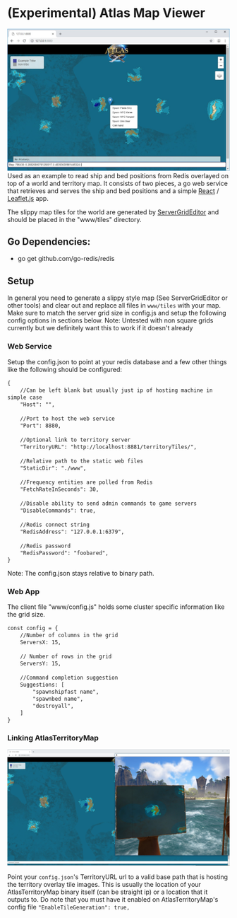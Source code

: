 # (Experimental) Atlas Map Viewer
![Alt text](Example1.jpg?raw=true "Exmaple1")
Used as an example to read ship and bed positions from Redis overlayed on top of a world and territory map.  It consists of two pieces, a go web service that retrieves and serves the ship and bed positions and a simple [React](https://reactjs.org/) / [Leaflet.js](https://leafletjs.com/) app.

The slippy map tiles for the world are generated by [ServerGridEditor](https://github.com/GrapeshotGames/ServerGridEditor) and should be placed in the "www/tiles" directory.

## Go Dependencies:
* go get github.com/go-redis/redis

## Setup
In general you need to generate a slippy style map (See ServerGridEditor or other tools) and clear out and replace all files in `www/tiles` with your map. Make sure to match the server grid size in config.js and setup the following config options in sections below. Note: Untested with non square grids currently but we definitely want this to work if it doesn't already

### Web Service
Setup the config.json to point at your redis database and a few other things like the following should be configured:
```
{
    //Can be left blank but usually just ip of hosting machine in simple case 
    "Host": "",
	
    //Port to host the web service
    "Port": 8880,
	
    //Optional link to territory server
    "TerritoryURL": "http://localhost:8881/territoryTiles/",
	
    //Relative path to the static web files
    "StaticDir": "./www",
	
    //Frequency entities are polled from Redis
    "FetchRateInSeconds": 30,
	
    //Disable ability to send admin commands to game servers
    "DisableCommands": true,
	
    //Redis connect string
    "RedisAddress": "127.0.0.1:6379",
	
    //Redis password 
    "RedisPassword": "foobared",
}
```
Note: The config.json stays relative to binary path.

### Web App
The client file "www/config.js" holds some cluster specific information like the grid size.
```
const config = {
    //Number of columns in the grid
    ServersX: 15,
	
    // Number of rows in the grid
    ServersY: 15,
	
    //Command completion suggestion
    Suggestions: [
        "spawnshipfast name",
        "spawnbed name",
        "destroyall",
    ]
}
```

### Linking AtlasTerritoryMap
![Alt text](Example2.jpg?raw=true "Exmaple2")

Point your `config.json`'s TerritoryURL url to a valid base path that is hosting the territory overlay tile images. This is usually the location of your AtlasTerritoryMap binary itself (can be straight ip) or a location that it outputs to. Do note that you must have it enabled on AtlasTerritoryMap's config file `"EnableTileGeneration": true,`


